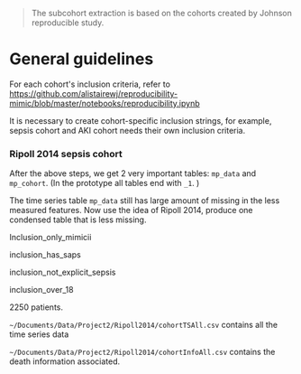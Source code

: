 > The subcohort extraction is based on the cohorts created by Johnson reproducible study.

# General guidelines

For each cohort's inclusion criteria, refer to https://github.com/alistairewj/reproducibility-mimic/blob/master/notebooks/reproducibility.ipynb

It is necessary to create cohort-specific inclusion strings, for example, sepsis cohort and AKI cohort needs their own inclusion criteria. 









### Ripoll 2014 sepsis cohort

After the above steps, we get 2 very important tables: `mp_data` and `mp_cohort`. (In the prototype all tables end with `_1`. )

The time series table `mp_data` still has large amount of missing in the less measured features. Now use the idea of Ripoll 2014, produce one condensed table that is less missing.  



Inclusion_only_mimicii

inclusion_has_saps

inclusion_not_explicit_sepsis

inclusion_over_18



2250 patients. 

`~/Documents/Data/Project2/Ripoll2014/cohortTSAll.csv` contains all the time series data

`~/Documents/Data/Project2/Ripoll2014/cohortInfoAll.csv` contains the death information associated. 





